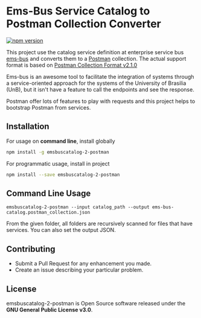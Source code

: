 # Ems-Bus Service Catalog to Postman Collection Converter
[![npm version](https://badge.fury.io/js/emsbuscatalog-2-postman.svg)](https://badge.fury.io/js/emsbuscatalog-2-postman)

This project use the catalog service definition at enterprise service bus [ems-bus](https://github.com/erlangMS/ems-bus) and
converts them to a [Postman](https://www.getpostman.com/) collection. The actual support format is based on [Postman Collection Format v2.1.0](https://schema.getpostman.com/json/collection/v2.1.0/docs/index.html)

Ems-bus is an awesome tool to facilitate the integration of systems through a service-oriented approach for the systems of the University of Brasilia (UnB), but it isn't have a feature to call the endpoints and see the response. 

Postman offer lots of features to play with requests and
this project helps to bootstrap Postman from services.

## Installation

For usage on **command line**, install globally

```bash
npm install -g emsbuscatalog-2-postman
```

For programmatic usage, install in project
 
```bash
npm install --save emsbuscatalog-2-postman
```

## Command Line Usage

```shell
emsbuscatalog-2-postman --input catalog_path --output ems-bus-catalog.postman_collection.json
```

From the given folder, all folders are recursively scanned for files that have services. You can also set the output JSON.

## Contributing

- Submit a Pull Request for any enhancement you made.
- Create an issue describing your particular problem.

## License

emsbuscatalog-2-postman is Open Source software released under the
**GNU General Public License v3.0**.
